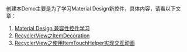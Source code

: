 创建本Demo主要是为了学习Material Design新控件，具体内容，请看以下文章：

1. [Material Design 兼容性控件学习](http://www.jianshu.com/p/a0c246013b8c)
1. [RecyclerView之ItemDecoration](http://www.jianshu.com/p/7553f5588098)
1. [RecyclerView之使用ItemTouchHelper实现交互动画](http://www.jianshu.com/p/e3426dcc8ef1)